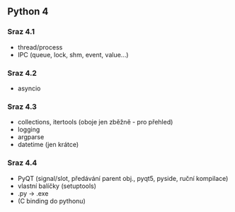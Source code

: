 ## Python 4

### Sraz 4.1
- thread/process
- IPC (queue, lock, shm, event, value...)

### Sraz 4.2
- asyncio

### Sraz 4.3
- collections, itertools (oboje jen zběžně - pro přehled)
- logging
- argparse
- datetime (jen krátce)

### Sraz 4.4
- PyQT (signal/slot, předávání parent obj., pyqt5, pyside, ruční kompilace)
- vlastní balíčky (setuptools)
- .py -> .exe
- (C binding do pythonu)

